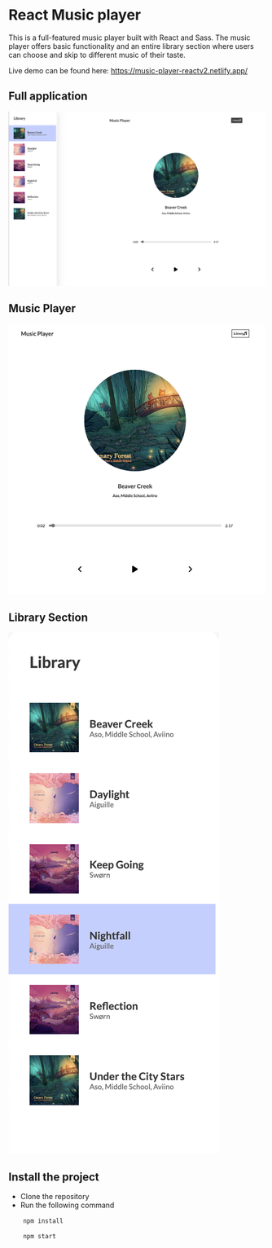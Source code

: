 # React Music player

This is a full-featured music player built with React and Sass. The music player offers basic functionality and an entire library section where users can choose and skip to different music of their taste.

Live demo can be found here: https://music-player-reactv2.netlify.app/

## Full application

![Pic](https://raw.githubusercontent.com/healmasud/react-music-player/master/github-overview/full-app.png)

## Music Player

![Pic](https://raw.githubusercontent.com/healmasud/react-music-player/master/github-overview/player.png)

## Library Section

![Pic](https://raw.githubusercontent.com/healmasud/react-music-player/master/github-overview/library.png)

## Install the project
- Clone the repository
- Run the following command
```
    npm install 
```
```
    npm start 
```

